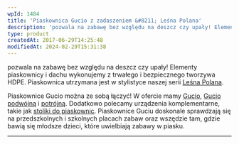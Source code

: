 ```yaml
---
wpId: 1484
title: 'Piaskownica Gucio z zadaszeniem &#8211; Leśna Polana'
description: 'pozwala na zabawę bez względu na deszcz czy upały! Elementy piaskownicy i dachu wykonujemy z trwałego i bezpiecznego tworzywa HDPE. Piaskownica utrzymana jest w stylistyce naszej serii Leśna Polana. Piaskownice Gucio można ze sobą łączyć! W ofercie mamy Gucio, Gucio podwójną i potrójną. Dodatkowo polecamy urządzenia komplementarne, takie jak stoliki do piaskownic. Piaskownice Guciu doskonale ...'
type: product
createdAt: 2017-06-29T14:25:48
modifiedAt: 2024-02-29T15:31:38
---
```



pozwala na zabawę bez względu na deszcz czy upały! Elementy piaskownicy i dachu wykonujemy z trwałego i bezpiecznego tworzywa HDPE. Piaskownica utrzymana jest w stylistyce naszej serii [Leśna Polana](https://comes.pl/kategoria/place-zabaw/?pa_seria-tematyczna=lesna-polana&swoof=1&curr_tax=169).

Piaskownice Gucio można ze sobą łączyć! W ofercie mamy [Gucio](https://comes.pl/p/piaskownica-gucio/), [Gucio podwójną](https://comes.pl/p/piaskownica-gucio-podwojna/) i [potrójną](https://comes.pl/p/piaskownica-gucio-potrojna/). Dodatkowo polecamy urządzenia komplementarne, takie jak [stoliki do piaskownic](https://comes.pl/?s=+stolik+do+piaskownicy). Piaskownice Guciu doskonale sprawdzają się na przedszkolnych i szkolnych placach zabaw oraz wszędzie tam, gdzie bawią się młodsze dzieci, które uwielbiają zabawy w piasku.

* * *